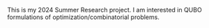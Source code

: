 This is my 2024 Summer Research project.
I am interested in QUBO formulations of optimization/combinatorial problems.
